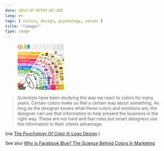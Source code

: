 ```yaml
---
date: 2013-07-07T07:07:28Z
lang: en
tags: [ colors, design, psychology, values ]
title: "(image)"
type: image
---
```


<figure>
<a
href="https://hugo.ferreira.cc/scientists-have-been-studying-the-way-we-react-to/attachment/449/"
rel="attachment"><img
src="tumblr_mpjhdht2kR1qz82meo1_1280-150x150.png"
width="150" height="150" /></a></figure>

>
> Scientists have been studying the way we react to colors for many
> years. Certain colors make us feel a certain way about something. As
> long as the designer knows what these colors and emotions are, the
> designer can use that information to help present the business in the
> right way. These are not hard and fast rules but smart designers use
> the information to their clients advantage.

(via [The Psychology Of Color In Logo
Design](http://thelogocompany.net/blog/infographics/psychology-color-logo-design/)
)

See also [Why Is Facebook Blue? The Science Behind Colors In
Marketing](http://fastcompany.com/3009317/why-is-facebook-blue-the-science-behind-colors-in-marketing)

